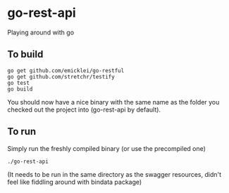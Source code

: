 # go-rest-api
Playing around with go

## To build
```
go get github.com/emicklei/go-restful
go get github.com/stretchr/testify
go test
go build
```
You should now have a nice binary with the same name as the folder you checked out the project into (go-rest-api by default).

## To run
Simply run the freshly compiled binary (or use the precompiled one)
```
./go-rest-api
```
(It needs to be run in the same directory as the swagger resources, didn't feel like fiddling around with bindata package)
